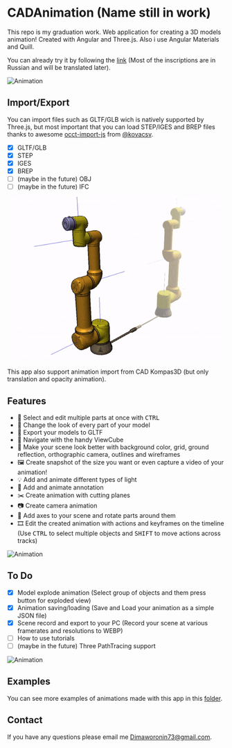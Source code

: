 # CADAnimation (Name still in work)

This repo is my graduation work. Web application for creating a 3D models animation! Created with Angular and Three.js. Also i use Angular Materials and Quill.

You can already try it by following the [link](https://cad-animation.vercel.app/) (Most of the inscriptions are in Russian and will be translated later).

![Animation](readme/Кран%20анимация%20loosyMax.gif)

## Import/Export

You can import files such as GLTF/GLB wich is natively supported by Three.js, but most important that you can load STEP/IGES and BREP files thanks to awesome [occt-import-js](https://github.com/kovacsv/occt-import-js) from [@kovacsv](https://github.com/kovacsv).
- [x] GLTF/GLB
- [x] STEP
- [x] IGES
- [x] BREP
- [ ] (maybe in the future) OBJ
- [ ] (maybe in the future) IFC

![Animation](readme/Анимация%20осей%20роборука.gif) 

This app also support animation import from CAD Kompas3D (but only translation and opacity animation).

## Features
- :muscle: Select and edit multiple parts at once with <kbd>CTRL</kbd>
- :art: Change the look of every part of your model
- :floppy_disk: Export your models to GLTF
- :ice_cube: Navigate with the handy ViewCube
- :city_sunset: Make your scene look better with background color, grid, ground reflection, orthographic camera, outlines and wireframes
- :framed_picture: Create snapshot of the size you want or even capture a video of your animation!
- :bulb: Add and animate different types of light
- :speech_balloon: Add and animate annotation
- :scissors: Create animation with cutting planes
- :camera: Create camera animation
- :milky_way: Add axes to your scene and rotate parts around them
- :film_strip: Edit the created animation with actions and keyframes on the timeline (Use <kbd>CTRL</kbd> to select multiple objects and <kbd>SHIFT</kbd> to move actions across tracks)

![Animation](readme/Анимация%20разлёта%20и%20поворотом%20камеры.gif)

## To Do
- [x] Model explode animation (Select group of objects and them press button for exploded view)
- [x] Animation saving/loading (Save and Load your animation as a simple JSON file)
- [x] Scene record and export to your PC (Record your scene at various framerates and resolutions to WEBP)
- [ ] How to use tutorials
- [ ] (maybe in the future) Three PathTracing support

![Animation](readme/Анимация%20разрезов.gif)

## Examples

You can see more examples of animations made with this app in this [folder](readme/).

## Contact
If you have any questions please email me Dimaworonin73@gmail.com.
